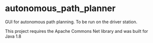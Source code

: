 # autonomous_path_planner

GUI for autonomous path planning. To be run on the driver station.

This project requires the Apache Commons Net library and was built for Java 1.8
